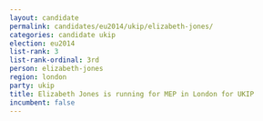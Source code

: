 ```yaml
---
layout: candidate
permalink: candidates/eu2014/ukip/elizabeth-jones/
categories: candidate ukip
election: eu2014
list-rank: 3
list-rank-ordinal: 3rd
person: elizabeth-jones
region: london
party: ukip
title: Elizabeth Jones is running for MEP in London for UKIP
incumbent: false
---
```

